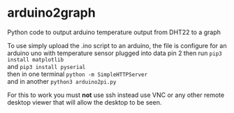 # arduino2graph
Python code to output arduino temperature output from DHT22 to a graph

To use simply upload the .ino script to an arduino, the file is configure for an arduino uno with temperature sensor plugged into data pin 2
then run ```pip3 install matplotlib```  
and ```pip3 install pyserial```  
then in one terminal ```python -m SimpleHTTPServer```  
and in another ```python3 arduino2pi.py```  

For this to work you must **not** use ssh instead use VNC or any other remote desktop viewer that will allow the desktop to be seen.
